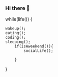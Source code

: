 ### Hi there 👋

<!--
**seeriman/seeriman** is a ✨ _special_ ✨ repository because its `README.md` (this file) appears on your GitHub profile.

Here are some ideas to get you started:

- 🔭 I’m currently working on ...
- 🌱 I’m currently learning ...
- 👯 I’m looking to collaborate on ...
- 🤔 I’m looking for help with ...
- 💬 Ask me about ...
- 📫 How to reach me: ...
- 😄 Pronouns: ...
- ⚡ Fun fact: ...
-->
while(life()) { 

	wakeup(); 
	eating(); 
	coding(); 
	sleeping(); 
		if(isAweekend()){ 
			socialLife(); 

		} 

}
